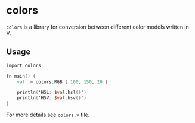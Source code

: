 # colors

`colors` is a library for conversion between different color models written in V.

## Usage

```v
import colors

fn main() {
    val := colors.RGB { 100, 150, 20 }

    println('HSL: $val.hsl()')
    println('HSV: $val.hsv()')
}
```

For more details see `colors.v` file.
